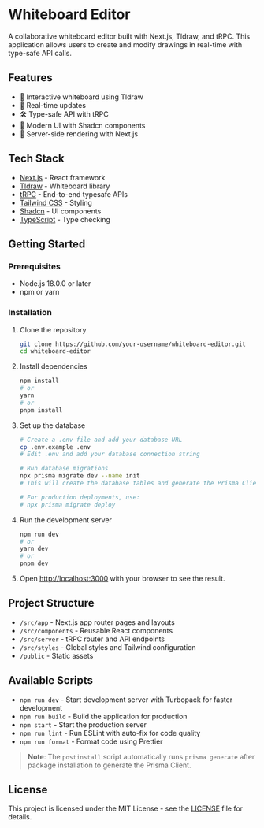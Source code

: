 # Whiteboard Editor

A collaborative whiteboard editor built with Next.js, Tldraw, and tRPC. This application allows users to create and modify drawings in real-time with type-safe API calls.

## Features

- 🎨 Interactive whiteboard using Tldraw
- 🔄 Real-time updates
- 🛠️ Type-safe API with tRPC
- 🎨 Modern UI with Shadcn components
- 🚀 Server-side rendering with Next.js

## Tech Stack

- [Next.js](https://nextjs.org/) - React framework
- [Tldraw](https://tldraw.com/) - Whiteboard library
- [tRPC](https://trpc.io/) - End-to-end typesafe APIs
- [Tailwind CSS](https://tailwindcss.com/) - Styling
- [Shadcn](https://ui.shadcn.com/) - UI components
- [TypeScript](https://www.typescriptlang.org/) - Type checking

## Getting Started

### Prerequisites

- Node.js 18.0.0 or later
- npm or yarn

### Installation

1. Clone the repository
   ```bash
   git clone https://github.com/your-username/whiteboard-editor.git
   cd whiteboard-editor
   ```

2. Install dependencies
   ```bash
   npm install
   # or
   yarn
   # or
   pnpm install
   ```

3. Set up the database
   ```bash
   # Create a .env file and add your database URL
   cp .env.example .env
   # Edit .env and add your database connection string
   
   # Run database migrations
   npx prisma migrate dev --name init
   # This will create the database tables and generate the Prisma Client
   
   # For production deployments, use:
   # npx prisma migrate deploy
   ```

4. Run the development server
   ```bash
   npm run dev
   # or
   yarn dev
   # or
   pnpm dev
   ```

4. Open [http://localhost:3000](http://localhost:3000) with your browser to see the result.

## Project Structure

- `/src/app` - Next.js app router pages and layouts
- `/src/components` - Reusable React components
- `/src/server` - tRPC router and API endpoints
- `/src/styles` - Global styles and Tailwind configuration
- `/public` - Static assets

## Available Scripts

- `npm run dev` - Start development server with Turbopack for faster development
- `npm run build` - Build the application for production
- `npm start` - Start the production server
- `npm run lint` - Run ESLint with auto-fix for code quality
- `npm run format` - Format code using Prettier

> **Note**: The `postinstall` script automatically runs `prisma generate` after package installation to generate the Prisma Client.

## License

This project is licensed under the MIT License - see the [LICENSE](LICENSE) file for details.
